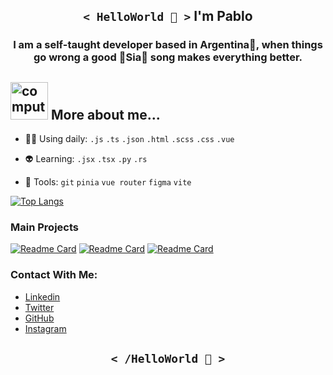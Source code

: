 
<h2 align='center'><code>< HelloWorld 🖖 ></code>   I'm Pablo</h2>
<h3 align='center'>I am a self-taught developer based in Argentina🐋, when things go wrong a good 🍙Sia🍙 song makes everything better.</h3>

<div>
  <h2><img src="http://www.nyan.cat/cats/original.gif" alt="computer" width="60"> More about me...</h2>
</div>
  
- 🧙‍♂️ Using daily: `.js` `.ts` `.json` `.html` `.scss` `.css` `.vue`
  
- 👽 Learning: `.jsx` `.tsx` `.py` `.rs` 

- 🤖 Tools: `git` `pinia` `vue router` `figma` `vite`
  
[![Top Langs](https://github-readme-stats.vercel.app/api/top-langs/?username=pablobenito2001&layout=compact)](https://github.com/pablobenito2001)
  
### Main Projects
  
[![Readme Card](https://github-readme-stats.vercel.app/api/pin/?username=anuraghazra&repo=github-readme-stats)](https://github.com/pablobenito2001/MyMyGradient.git)
[![Readme Card](https://github-readme-stats.vercel.app/api/pin/?username=anuraghazra&repo=github-readme-stats)](https://github.com/pablobenito2001/PokeFind-SupraVersion.git)
[![Readme Card](https://github-readme-stats.vercel.app/api/pin/?username=anuraghazra&repo=github-readme-stats)](https://github.com/pablobenito2001/TerritoryDS.git)

### Contact With Me:
- [Linkedin](https://www.linkedin.com/in/pablo-benito-53610b222/)
- [Twitter](https://twitter.com/PlaggbySia)
- [GitHub](https://github.com/PabloBenitoAR)
- [Instagram](https://www.instagram.com/gallade2001/)
  
<h2 align='center'><code>< /HelloWorld 🖖 ></code></h2>

